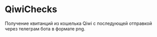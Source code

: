 # QiwiChecks
Получение квитанций из кошелька Qiwi с последующей отправкой через телеграм бота в формате png.
